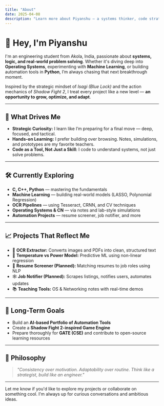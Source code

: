 ```yaml
---
title: "About"
date: 2025-04-08
description: "Learn more about Piyanshu — a systems thinker, code strategist, and curious explorer of tech."
---
```


# 👋 Hey, I'm Piyanshu

I'm an engineering student from Akola, India, passionate about **systems, logic, and real-world problem solving**. Whether it's diving deep into **Operating Systems**, experimenting with **Machine Learning**, or building automation tools in **Python**, I’m always chasing that next breakthrough moment.

Inspired by the strategic mindset of *Isagi (Blue Lock)* and the action mechanics of *Shadow Fight 2*, I treat every project like a new level — **an opportunity to grow, optimize, and adapt**.

---

## 🧠 What Drives Me

- **Strategic Curiosity:** I learn like I’m preparing for a final move — deep, focused, and tactical.
- **Hands-on Learning:** I prefer building over browsing. Notes, simulations, and prototypes are my favorite teachers.
- **Code as a Tool, Not Just a Skill:** I code to understand systems, not just solve problems.

---

## 🛠️ Currently Exploring

- **C, C++, Python** — mastering the fundamentals
- **Machine Learning** — building real-world models (LASSO, Polynomial Regression)
- **OCR Pipelines** — using Tesseract, CRNN, and CV techniques
- **Operating Systems & CN** — via notes and lab-style simulations
- **Automation Projects** — resume screener, job notifier, and more

---

## 📈 Projects That Reflect Me

- 🧾 **OCR Extractor:** Converts images and PDFs into clean, structured text  
- 🔋 **Temperature vs Power Model:** Predictive ML using non-linear regression  
- 🤖 **Resume Screener (Planned):** Matching resumes to job roles using NLP  
- 🕸️ **Job Notifier (Planned):** Scrapes listings, notifies users, automates updates  
- 📚 **Teaching Tools:** OS & Networking notes with real-time demos

---

## 🎯 Long-Term Goals

- Build an **AI-based Portfolio of Automation Tools**
- Create a **Shadow Fight 2-inspired Game Engine**
- Prepare thoroughly for **GATE (CSE)** and contribute to open-source learning resources

---

## 🔄 Philosophy

> *"Consistency over motivation. Adaptability over routine. Think like a strategist, build like an engineer."*

---

Let me know if you'd like to explore my projects or collaborate on something cool. I'm always up for curious conversations and ambitious ideas.


